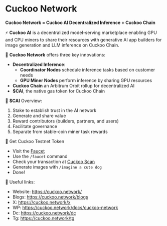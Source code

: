 # Cuckoo Network

**Cuckoo Network = Cuckoo AI Decentralized Inference + Cuckoo Chain**

⚡️ **Cuckoo AI** is a decentralized model-serving marketplace enabling GPU and CPU miners to share their resources with generative AI app builders for image generation and LLM inference on Cuckoo Chain.

🧠 **Cuckoo Network** offers three key innovations:

- **Decentralized Inference**:
  - **Coordinator Nodes** schedule inference tasks based on customer needs
  - **GPU Miner Nodes** perform inference by sharing GPU resources
- **Cuckoo Chain** an Arbitrum Orbit rollup for decentralized AI
- **$CAI**, the native gas token for Cuckoo Chain

💎 **$CAI** Overview:

1. Stake to establish trust in the AI network
2. Generate and share value
3. Reward contributors (builders, partners, and users)
4. Facilitate governance
5. Separate from stable-coin miner task rewards

🌊 Get Cuckoo Testnet Token

- Visit the [Faucet](https://cuckoo.network/tg)
- Use the `/faucet` command
- Check your transaction at [Cuckoo Scan](https://scan.cuckoo.network/)
- Generate images with `/imagine a cute dog`
- Done!

🔗 Useful links:

- Website: https://cuckoo.network/
- Blogs: https://cuckoo.network/blogs
- X: https://cuckoo.network/x
- WP: https://cuckoo.network/docs/cuckoo-network
- Dc: https://cuckoo.network/dc
- Tg: https://cuckoo.network/tg
